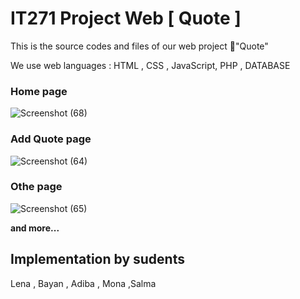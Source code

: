 # IT271 Project Web [ Quote ]
This is the source codes and files of our web project "َQuote"

We use web languages : HTML , CSS , JavaScript, PHP , DATABASE 

### Home page 
![Screenshot (68)](https://user-images.githubusercontent.com/73249883/221961260-5bfbcb43-e3a4-4a8d-bcda-4e0aa2988db8.png)
### Add Quote page 
![Screenshot (64)](https://user-images.githubusercontent.com/73249883/221961479-81594ce7-ff3d-4154-9859-a94fb1b6a016.png)
### Othe page 
![Screenshot (65)](https://user-images.githubusercontent.com/73249883/221962138-27145703-3885-4cd1-9e61-b83125f9b426.png)

**and more...**

## Implementation by sudents
Lena , Bayan , Adiba , Mona ,Salma 
